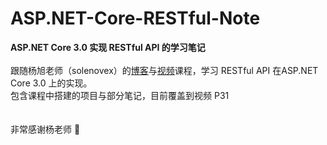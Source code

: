 # ASP.NET-Core-RESTful-Note

__ASP.NET Core 3.0 实现 RESTful API 的学习笔记__
<br><br>
跟随杨旭老师（solenovex）的[博客](https://www.cnblogs.com/cgzl/p/11814971.html)与[视频](https://www.bilibili.com/video/av77957694?from=search&seid=17664776753878261104)课程，学习 RESTful API 在ASP.NET Core 3.0 上的实现。
<br>
包含课程中搭建的项目与部分笔记，目前覆盖到视频 P31 
<br><br><br>
非常感谢杨老师 🤗
<br>
